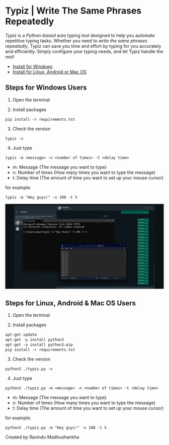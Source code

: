 # Typiz | Write The Same Phrases Repeatedly

*Typiz* is a *Python-based* auto typing tool designed to help you automate repetitive typing tasks. Whether you need to *write the same phrases repeatedly*, Typiz can save you time and effort by typing for you accurately and efficiently. Simply configure your typing needs, and let Typiz handle the rest!

- [Install for Windows](https://github.com/mounter7/typiz/releases/download/typiz-1.0v/typiz.zip)
- [Install for Linux, Android or Mac OS](https://github.com/mounter7/typiz/archive/refs/heads/main.zip)

## Steps for Windows Users
1. Open the terminal

2. Install packages
```
pip install -r requirements.txt
```
3. Check the version
```
typiz -v
```
4. Just type
```
typiz -m <message> -n <number of times> -t <delay time>
```
- m: Message (The message you want to type)
- n: Number of times (How many times you want to type the message)
- t: Delay time (The amount of time you want to set up your mouse cursor)

for example:
```
typiz -m "Hey guys!" -n 100 -t 5
```

![Screenshot](screenshot.png)

## Steps for Linux, Android & Mac OS Users
1. Open the terminal

2. Install packages
```
apt-get update
apt-get -y install python3
apt-get -y install python3-pip
pip install -r requirements.txt
```
3. Check the version
```
python3 ./typiz.py -v
```
4. Just type
```
python3 ./typiz.py -m <message> -n <number of times> -t <delay time>
```
- m: Message (The message you want to type)
- n: Number of times (How many times you want to type the message)
- t: Delay time (The amount of time you want to set up your mouse cursor)

for example:
```
python3 ./typiz.py -m "Hey guys!" -n 100 -t 5
```




Created by Ravindu Madhushankha
